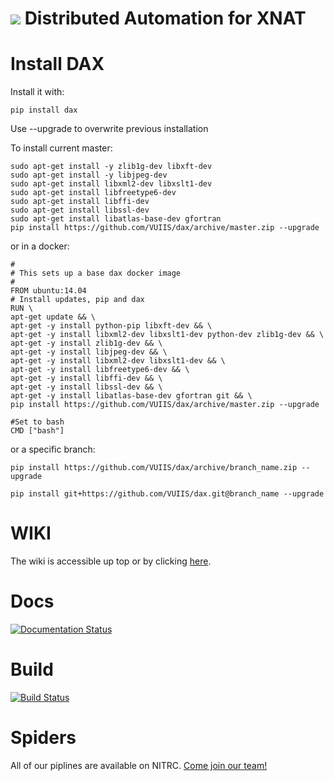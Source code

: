 ![](https://github.com/VUIIS/dax/blob/master/docs/images/dax_logo.png)
Distributed Automation for XNAT
===

# Install DAX

Install it with:

~~~~~~~~
pip install dax
~~~~~~~~

Use --upgrade to overwrite previous installation

To install current master:
~~~~~~~~
sudo apt-get install -y zlib1g-dev libxft-dev
sudo apt-get install -y libjpeg-dev
sudo apt-get install libxml2-dev libxslt1-dev
sudo apt-get install libfreetype6-dev
sudo apt-get install libffi-dev
sudo apt-get install libssl-dev
sudo apt-get install libatlas-base-dev gfortran
pip install https://github.com/VUIIS/dax/archive/master.zip --upgrade
~~~~~~~~

or in a docker:
~~~~~~~~
#
# This sets up a base dax docker image
#
FROM ubuntu:14.04
# Install updates, pip and dax
RUN \
apt-get update && \
apt-get -y install python-pip libxft-dev && \
apt-get -y install libxml2-dev libxslt1-dev python-dev zlib1g-dev && \
apt-get -y install zlib1g-dev && \
apt-get -y install libjpeg-dev && \
apt-get -y install libxml2-dev libxslt1-dev && \
apt-get -y install libfreetype6-dev && \
apt-get -y install libffi-dev && \
apt-get -y install libssl-dev && \
apt-get -y install libatlas-base-dev gfortran git && \
pip install https://github.com/VUIIS/dax/archive/master.zip --upgrade

#Set to bash
CMD ["bash"]
~~~~~~~~

or a specific branch:

~~~~~~~~
pip install https://github.com/VUIIS/dax/archive/branch_name.zip --upgrade

pip install git+https://github.com/VUIIS/dax.git@branch_name --upgrade
~~~~~~~~

# WIKI

The wiki is accessible up top or by clicking [here](https://github.com/VUIIS/dax/wiki).

# Docs
[![Documentation Status](https://readthedocs.org/projects/dax/badge/?version=master)](http://dax.readthedocs.org/en/master/?badge=master)

# Build
[![Build Status](http://masijenkins.vuse.vanderbilt.edu:8080/buildStatus/icon?job=Build_DAX)](http://masijenkins.vuse.vanderbilt.edu:8080/job/Build_DAX/)

# Spiders
All of our piplines are available on NITRC. [Come join our team!](https://www.nitrc.org/projects/masimatlab)
